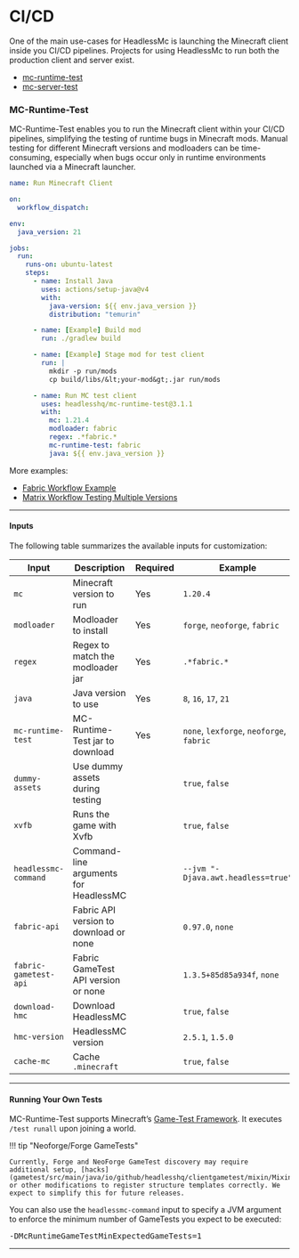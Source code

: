 # CI/CD

One of the main use-cases for HeadlessMc is launching the Minecraft client inside you CI/CD pipelines.
Projects for using HeadlessMc to run both the production client and server exist.

- [mc-runtime-test](https://github.com/headlesshq/mc-runtime-test)
- [mc-server-test](https://github.com/headlesshq/mc-server-test)

### MC-Runtime-Test
MC-Runtime-Test enables you to run the Minecraft client within your CI/CD pipelines, 
simplifying the testing of runtime bugs in Minecraft mods. 
Manual testing for different Minecraft versions and modloaders can be time-consuming, 
especially when bugs occur only in runtime environments launched via a Minecraft launcher.

```yaml
name: Run Minecraft Client

on:
  workflow_dispatch:

env:
  java_version: 21

jobs:
  run:
    runs-on: ubuntu-latest
    steps:
      - name: Install Java
        uses: actions/setup-java@v4
        with:
          java-version: ${{ env.java_version }}
          distribution: "temurin"

      - name: [Example] Build mod
        run: ./gradlew build

      - name: [Example] Stage mod for test client
        run: |
          mkdir -p run/mods
          cp build/libs/&lt;your-mod&gt;.jar run/mods

      - name: Run MC test client
        uses: headlesshq/mc-runtime-test@3.1.1
        with:
          mc: 1.21.4
          modloader: fabric
          regex: .*fabric.*
          mc-runtime-test: fabric
          java: ${{ env.java_version }}
```

More examples:

- [Fabric Workflow Example](https://github.com/3arthqu4ke/hmc-optimizations/blob/1.20.4/.github/workflows/run-fabric.yml)
- [Matrix Workflow Testing Multiple Versions](https://github.com/3arthqu4ke/hmc-specifics/blob/main/.github/workflows/run-matrix.yml)

---

#### Inputs
The following table summarizes the available inputs for customization:

| Input                 | Description                            | Required | Example                                  |
|-----------------------|----------------------------------------|----------|------------------------------------------|
| `mc`                  | Minecraft version to run               | Yes      | `1.20.4`                                 |
| `modloader`           | Modloader to install                   | Yes      | `forge`, `neoforge`, `fabric`            |
| `regex`               | Regex to match the modloader jar       | Yes      | `.*fabric.*`                             |
| `java`                | Java version to use                    | Yes      | `8`, `16`, `17`, `21`                    |
| `mc-runtime-test`     | MC-Runtime-Test jar to download        | Yes      | `none`, `lexforge`, `neoforge`, `fabric` |
| `dummy-assets`        | Use dummy assets during testing        |          | `true`, `false`                          |
| `xvfb`                | Runs the game with Xvfb                |          | `true`, `false`                          |
| `headlessmc-command`  | Command-line arguments for HeadlessMC  |          | `--jvm "-Djava.awt.headless=true"`       |
| `fabric-api`          | Fabric API version to download or none |          | `0.97.0`, `none`                         |
| `fabric-gametest-api` | Fabric GameTest API version or none    |          | `1.3.5+85d85a934f`, `none`               |
| `download-hmc`        | Download HeadlessMC                    |          | `true`, `false`                          |
| `hmc-version`         | HeadlessMC version                     |          | `2.5.1`, `1.5.0`                         |
| `cache-mc`            | Cache `.minecraft`                     |          | `true`, `false`                          |

---

#### Running Your Own Tests
MC-Runtime-Test supports Minecraft’s [Game-Test Framework](https://www.minecraft.net/en-us/creator/article/get-started-gametest-framework). It executes `/test runall` upon joining a world.

!!! tip "Neoforge/Forge GameTests"

    Currently, Forge and NeoForge GameTest discovery may require additional setup, [hacks](gametest/src/main/java/io/github/headlesshq/clientgametest/mixin/MixinGameTestRegistry.java), or other modifications to register structure templates correctly. We expect to simplify this for future releases.

You can also use the `headlessmc-command` input to specify a JVM argument to enforce the minimum number of GameTests you expect to be executed:

<pre lang="bash">
-DMcRuntimeGameTestMinExpectedGameTests=1
</pre>

---
